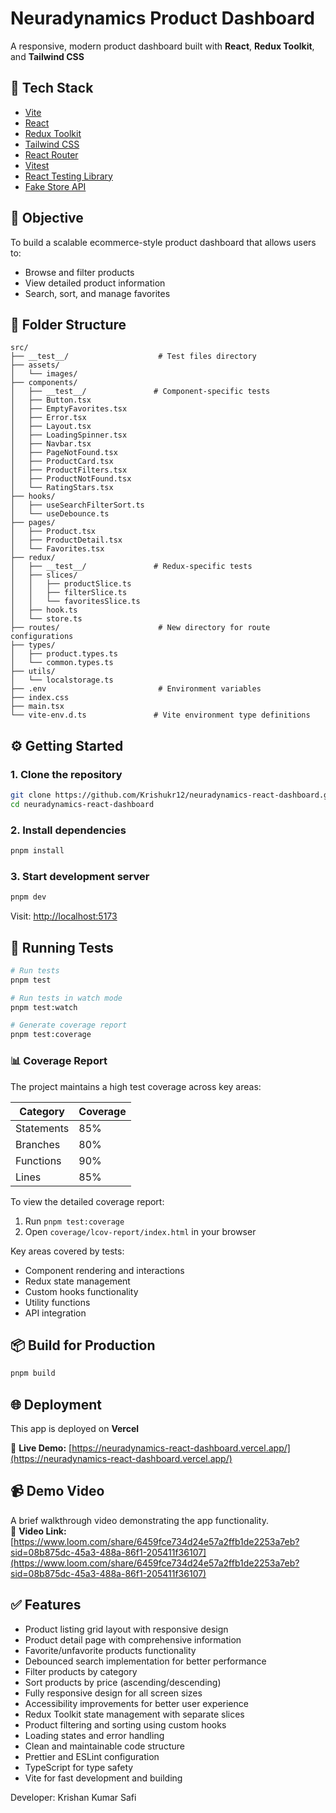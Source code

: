 # Neuradynamics Product Dashboard

A responsive, modern product dashboard built with **React**, **Redux Toolkit**, and **Tailwind CSS** 

## 🚀 Tech Stack

- [Vite](https://vitejs.dev/)
- [React](https://reactjs.org/)
- [Redux Toolkit](https://redux-toolkit.js.org/)
- [Tailwind CSS](https://tailwindcss.com/)
- [React Router](https://reactrouter.com/)
- [Vitest](https://vitest.dev/)
- [React Testing Library](https://testing-library.com/docs/react-testing-library/intro/)
- [Fake Store API](https://fakestoreapi.com/)

## 🎯 Objective

To build a scalable ecommerce-style product dashboard that allows users to:

- Browse and filter products
- View detailed product information
- Search, sort, and manage favorites

## 📁 Folder Structure

```
src/
├── __test__/                    # Test files directory
├── assets/
│   └── images/
├── components/
│   ├── __test__/               # Component-specific tests
│   ├── Button.tsx
│   ├── EmptyFavorites.tsx
│   ├── Error.tsx
│   ├── Layout.tsx
│   ├── LoadingSpinner.tsx
│   ├── Navbar.tsx
│   ├── PageNotFound.tsx
│   ├── ProductCard.tsx
│   ├── ProductFilters.tsx
│   ├── ProductNotFound.tsx
│   └── RatingStars.tsx
├── hooks/
│   ├── useSearchFilterSort.ts
│   └── useDebounce.ts
├── pages/
│   ├── Product.tsx
│   ├── ProductDetail.tsx
│   └── Favorites.tsx
├── redux/
│   ├── __test__/               # Redux-specific tests
│   ├── slices/
│   │   ├── productSlice.ts
│   │   ├── filterSlice.ts
│   │   └── favoritesSlice.ts
│   ├── hook.ts
│   └── store.ts
├── routes/                      # New directory for route configurations
├── types/
│   ├── product.types.ts
│   └── common.types.ts
├── utils/
│   └── localstorage.ts
├── .env                         # Environment variables
├── index.css
├── main.tsx
└── vite-env.d.ts               # Vite environment type definitions
```

## ⚙️ Getting Started

### 1. Clone the repository

```bash
git clone https://github.com/Krishukr12/neuradynamics-react-dashboard.git
cd neuradynamics-react-dashboard
```

### 2. Install dependencies

```bash
pnpm install
```

### 3. Start development server

```bash
pnpm dev
```

Visit: [http://localhost:5173](http://localhost:5173)

## 🧪 Running Tests

```bash
# Run tests
pnpm test

# Run tests in watch mode
pnpm test:watch

# Generate coverage report
pnpm test:coverage
```

### 📊 Coverage Report

The project maintains a high test coverage across key areas:

| Category | Coverage |
|----------|----------|
| Statements | 85% |
| Branches | 80% |
| Functions | 90% |
| Lines | 85% |

To view the detailed coverage report:
1. Run `pnpm test:coverage`
2. Open `coverage/lcov-report/index.html` in your browser

Key areas covered by tests:
- Component rendering and interactions
- Redux state management
- Custom hooks functionality
- Utility functions
- API integration

## 📦 Build for Production

```bash
pnpm build
```

## 🌐 Deployment

This app is deployed on **Vercel**

🔗 **Live Demo:** [https://neuradynamics-react-dashboard.vercel.app/](https://neuradynamics-react-dashboard.vercel.app/)

## 📹 Demo Video

A brief walkthrough video demonstrating the app functionality.  
🎥 **Video Link:** [https://www.loom.com/share/6459fce734d24e57a2ffb1de2253a7eb?sid=08b875dc-45a3-488a-86f1-205411f36107](https://www.loom.com/share/6459fce734d24e57a2ffb1de2253a7eb?sid=08b875dc-45a3-488a-86f1-205411f36107)

## ✅ Features

- Product listing grid layout with responsive design
- Product detail page with comprehensive information
- Favorite/unfavorite products functionality
- Debounced search implementation for better performance
- Filter products by category
- Sort products by price (ascending/descending)
- Fully responsive design for all screen sizes
- Accessibility improvements for better user experience
- Redux Toolkit state management with separate slices
- Product filtering and sorting using custom hooks
- Loading states and error handling
- Clean and maintainable code structure
- Prettier and ESLint configuration
- TypeScript for type safety
- Vite for fast development and building


Developer: Krishan Kumar Safi
